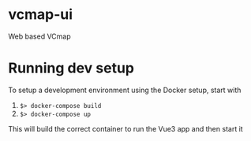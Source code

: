 # vcmap-ui
Web based VCmap

# Running dev setup
To setup a development environment using the Docker setup, start with
1. `$> docker-compose build`
2. `$> docker-compose up`

This will build the correct container to run the Vue3 app and then start it
